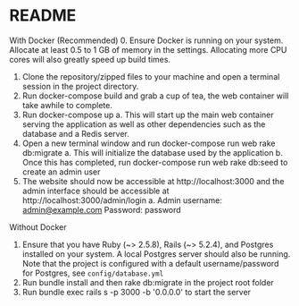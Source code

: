 # README
With Docker (Recommended)
0. Ensure Docker is running on your system. Allocate at least 0.5 to 1 GB of
memory in the settings. Allocating more CPU cores will also greatly speed up
build times.
1. Clone the repository/zipped files to your machine and open a terminal session in
the project directory.
2. Run docker-compose build and grab a cup of tea, the web container will
take awhile to complete.
3. Run docker-compose up
a. This will start up the main web container serving the application as well as
other dependencies such as the database and a Redis server.
4. Open a new terminal window and run docker-compose run web rake
db:migrate
a. This will initialize the database used by the application
b. Once this has completed, run docker-compose run web rake
db:seed to create an admin user
5. The website should now be accessible at http://localhost:3000 and the admin
interface should be accessible at http://localhost:3000/admin/login
a. Admin username: admin@example.com Password: password

Without Docker
1. Ensure that you have Ruby (~> 2.5.8), Rails (~> 5.2.4), and Postgres installed on
your system. A local Postgres server should also be running. Note that the
project is configured with a default username/password for Postgres, see
`config/database.yml`
2. Run bundle install and then rake db:migrate in the project root folder
3. Run bundle exec rails s -p 3000 -b '0.0.0.0' to start the server
